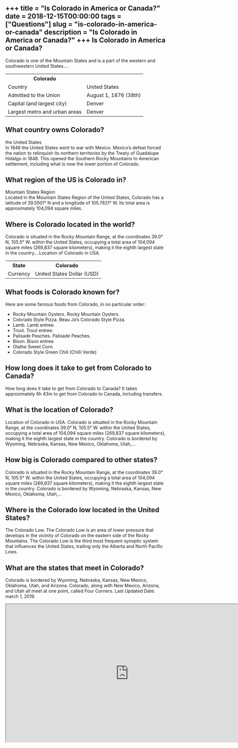 +++
title = "Is Colorado in America or Canada?"
date = 2018-12-15T00:00:00
tags = ["Questions"]
slug = "is-colorado-in-america-or-canada"
description = "Is Colorado in America or Canada?"
+++
Is Colorado in America or Canada?
---------------------------------

Colorado is one of the Mountain States and is a part of the western and southwestern United States….

<table><tr><th>Colorado</th></tr><tr><td>Country</td><td>United States</td></tr><tr><td>Admitted to the Union</td><td>August 1, 1876 (38th)</td></tr><tr><td>Capital (and largest city)</td><td>Denver</td></tr><tr><td>Largest metro and urban areas</td><td>Denver</td></tr></table>

What country owns Colorado?
---------------------------

the United States  
In 1846 the United States went to war with Mexico. Mexico’s defeat forced the nation to relinquish its northern territories by the Treaty of Guadalupe Hidalgo in 1848. This opened the Southern Rocky Mountains to American settlement, including what is now the lower portion of Colorado.

What region of the US is Colorado in?
-------------------------------------

Mountain States Region  
Located in the Mountain States Region of the United States, Colorado has a latitude of 39.5501° N and a longitude of 105.7821° W. Its total area is approximately 104,094 square miles.

Where is Colorado located in the world?
---------------------------------------

Colorado is situated in the Rocky Mountain Range, at the coordinates 39.0° N, 105.5° W. within the United States, occupying a total area of 104,094 square miles (269,837 square kilometers), making it the eighth largest state in the country….Location of Colorado in USA.

<table><tr><th>State</th><th>Colorado</th></tr><tr><td>Currency</td><td>United States Dollar (USD)</td></tr></table>

What foods is Colorado known for?
---------------------------------

Here are some famous foods from Colorado, in no particular order:

- Rocky Mountain Oysters. Rocky Mountain Oysters.
- Colorado Style Pizza. Beau Jo’s Colorado Style Pizza.
- Lamb. Lamb entree.
- Trout. Trout entree.
- Palisade Peaches. Palisade Peaches.
- Bison. Bison entree.
- Olathe Sweet Corn.
- Colorado Style Green Chili (Chilli Verde)

How long does it take to get from Colorado to Canada?
-----------------------------------------------------

How long does it take to get from Colorado to Canada? It takes approximately 6h 43m to get from Colorado to Canada, including transfers.

What is the location of Colorado?
---------------------------------

Location of Colorado in USA. Colorado is situated in the Rocky Mountain Range, at the coordinates 39.0° N, 105.5° W. within the United States, occupying a total area of 104,094 square miles (269,837 square kilometers), making it the eighth largest state in the country. Colorado is bordered by Wyoming, Nebraska, Kansas, New Mexico, Oklahoma, Utah,…

How big is Colorado compared to other states?
---------------------------------------------

Colorado is situated in the Rocky Mountain Range, at the coordinates 39.0° N, 105.5° W. within the United States, occupying a total area of 104,094 square miles (269,837 square kilometers), making it the eighth largest state in the country. Colorado is bordered by Wyoming, Nebraska, Kansas, New Mexico, Oklahoma, Utah,…

Where is the Colorado low located in the United States?
-------------------------------------------------------

The Colorado Low. The Colorado Low is an area of lower pressure that develops in the vicinity of Colorado on the eastern side of the Rocky Mountains. The Colorado Low is the third most frequent synoptic system that influences the United States, trailing only the Alberta and North Pacific Lows.

What are the states that meet in Colorado?
------------------------------------------

Colorado is bordered by Wyoming, Nebraska, Kansas, New Mexico, Oklahoma, Utah, and Arizona. Colorado, along with New Mexico, Arizona, and Utah all meet at one point, called Four Corners. Last Updated Date: march 1, 2019.

<iframe allow="accelerometer; autoplay; clipboard-write; encrypted-media; gyroscope; picture-in-picture" allowfullscreen="" class="__youtube_prefs__  epyt-is-override  no-lazyload" data-no-lazy="1" data-origheight="433" data-origwidth="770" data-skipgform_ajax_framebjll="" height="433" id="_ytid_95395" loading="lazy" src="https://www.youtube.com/embed/GWsHVuYapb4?enablejsapi=1&autoplay=0&cc_load_policy=0&cc_lang_pref=&iv_load_policy=1&loop=0&modestbranding=0&rel=1&fs=1&playsinline=0&autohide=2&theme=dark&color=red&controls=1&" title="YouTube player" width="770"></iframe>